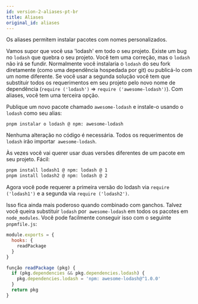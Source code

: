 ```yaml
---
id: version-2-aliases-pt-br
title: Aliases
original_id: aliases
---
```


Os aliases permitem instalar pacotes com nomes personalizados.

Vamos supor que você usa 'lodash' em todo o seu projeto. Existe um bug no `lodash` que quebra o seu projeto.
Você tem uma correção, mas o `lodash` não irá se fundir. Normalmente você instalaria o `lodash` do seu fork
diretamente (como uma dependência hospedada por git) ou publicá-lo com um nome diferente. Se você usar a segunda solução
você tem que substituir todos os requerimentos em seu projeto pelo novo nome de dependência (`require ('lodash')` => `require ('awesome-lodash')`).
Com aliases, você tem uma terceira opção.

Publique um novo pacote chamado `awesome-lodash` e instale-o usando o` lodash` como seu alias:

```
pnpm instalar o lodash @ npm: awesome-lodash
```

Nenhuma alteração no código é necessária. Todos os requerimentos de `lodash` irão importar` awesome-lodash`.

Às vezes você vai querer usar duas versões diferentes de um pacote em seu projeto. Fácil:

```sh
pnpm install lodash1 @ npm: lodash @ 1
pnpm install lodash2 @ npm: lodash @ 2
```

Agora você pode requerer a primeira versão do lodash via `require ('lodash1')` e a segunda via `require ('lodash2')`.

Isso fica ainda mais poderoso quando combinado com ganchos. Talvez você queira substituir `lodash` por` awesome-lodash`
em todos os pacotes em `node_modules`. Você pode facilmente conseguir isso com o seguinte `pnpmfile.js`:

```js
module.exports = {
  hooks: {
    readPackage
  }
}

função readPackage (pkg) {
  if (pkg.dependencies && pkg.dependencies.lodash) {
    pkg.dependencies.lodash = 'npm: awesome-lodash@^1.0.0'
  }
  return pkg
}
```